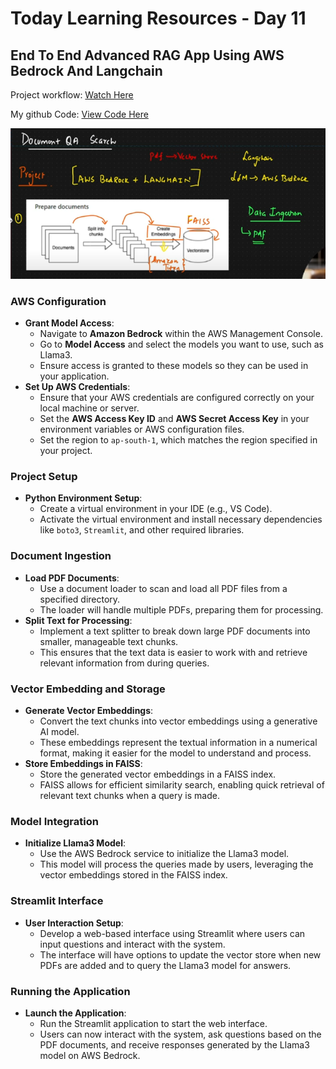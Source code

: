 # Today Learning Resources - Day 11

## **End To End Advanced RAG App Using AWS Bedrock And Langchain**

Project workflow: [Watch Here](https://youtu.be/0LE5XrxGvbo?si=Lsk-46yLCSTThZBr)

My github Code: [View Code Here](https://github.com/SaiKumarSeela/GenAI_on_AWSCloud/tree/main/RAGusingAWSBedrock)

![image.png](Today%20Learning%20Resources%20-%20Day%2011%20cb7ce4304af54c6a9863f8ca1003314a/image.png)

### **AWS Configuration**

- **Grant Model Access**:
    - Navigate to **Amazon Bedrock** within the AWS Management Console.
    - Go to **Model Access** and select the models you want to use, such as Llama3.
    - Ensure access is granted to these models so they can be used in your application.
- **Set Up AWS Credentials**:
    - Ensure that your AWS credentials are configured correctly on your local machine or server.
    - Set the **AWS Access Key ID** and **AWS Secret Access Key** in your environment variables or AWS configuration files.
    - Set the region to `ap-south-1`, which matches the region specified in your project.

### **Project Setup**

- **Python Environment Setup**:
    - Create a virtual environment in your IDE (e.g., VS Code).
    - Activate the virtual environment and install necessary dependencies like `boto3`, `Streamlit`, and other required libraries.

### **Document Ingestion**

- **Load PDF Documents**:
    - Use a document loader to scan and load all PDF files from a specified directory.
    - The loader will handle multiple PDFs, preparing them for processing.
- **Split Text for Processing**:
    - Implement a text splitter to break down large PDF documents into smaller, manageable text chunks.
    - This ensures that the text data is easier to work with and retrieve relevant information from during queries.

### **Vector Embedding and Storage**

- **Generate Vector Embeddings**:
    - Convert the text chunks into vector embeddings using a generative AI model.
    - These embeddings represent the textual information in a numerical format, making it easier for the model to understand and process.
- **Store Embeddings in FAISS**:
    - Store the generated vector embeddings in a FAISS index.
    - FAISS allows for efficient similarity search, enabling quick retrieval of relevant text chunks when a query is made.

### **Model Integration**

- **Initialize Llama3 Model**:
    - Use the AWS Bedrock service to initialize the Llama3 model.
    - This model will process the queries made by users, leveraging the vector embeddings stored in the FAISS index.

### **Streamlit Interface**

- **User Interaction Setup**:
    - Develop a web-based interface using Streamlit where users can input questions and interact with the system.
    - The interface will have options to update the vector store when new PDFs are added and to query the Llama3 model for answers.

### **Running the Application**

- **Launch the Application**:
    - Run the Streamlit application to start the web interface.
    - Users can now interact with the system, ask questions based on the PDF documents, and receive responses generated by the Llama3 model on AWS Bedrock.